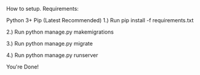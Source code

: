 How to setup.
Requirements:

Python 3+
Pip (Latest Recommended)
1.) Run pip install -f requirements.txt

2.) Run python manage.py makemigrations

3.) Run python manage.py migrate

4.) Run python manage.py runserver

You're Done!